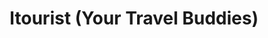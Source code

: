 ---
title: "Itourist (Your Travel Buddies)"
url: /karachi/itourist-your-travel-buddies/
shop: Reisebüro
---